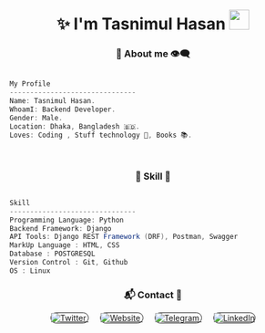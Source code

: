 <h1 align="center">✨ I'm Tasnimul Hasan <img src="https://media.giphy.com/media/hvRJCLFzcasrR4ia7z/giphy.gif" width="35px" height="35px"></h1>


<h3 align="center"> 💬 About me 👁️‍🗨️ </h3>

```csharp

My Profile
-------------------------------
Name: Tasnimul Hasan.
WhoamI: Backend Developer.
Gender: Male.
Location: Dhaka, Bangladesh 🇧🇩.
Loves: Coding , Stuff technology 🚀, Books 📚.


```
<br>


<div>
<h3 align="center"> 🔎 Skill 📖 </h3>
  
```csharp

Skill
-------------------------------
Programming Language: Python
Backend Framework: Django
API Tools: Django REST Framework (DRF), Postman, Swagger
MarkUp Language : HTML, CSS
Database : POSTGRESQL
Version Control : Git, Github
OS : Linux

```
</div>

<h3 align="center"> 📬 Contact 📱 </h3>

<p align="center">
  <a href="https://twitter.com/nh_404" target="_blank" style="margin: 0 10px; border: 1px solid; border-radius: 12px;">
    <img src="https://img.shields.io/badge/Twitter-1DA1F2?style=for-the-badge&logo=twitter&logoColor=white" alt="Twitter" />
  </a>   
  <a href="https://nh-404.github.io" target="_blank" style="margin: 0 10px; border: 1px solid; border-radius: 12px;">
    <img src="https://img.shields.io/badge/Website-000000?style=for-the-badge&logo=google-chrome&logoColor=white" alt="Website" />
  </a>   
  <a href="https://t.me/nh_404" target="_blank" style="margin: 0 10px; border: 1px solid; border-radius: 12px;">
    <img src="https://img.shields.io/badge/Telegram-26A5E4?style=for-the-badge&logo=telegram&logoColor=white" alt="Telegram" />
  </a>   
  <a href="https://www.linkedin.com/mwlite/in/nh404" target="_blank" style="margin: 0 10px; border: 1px solid; border-radius: 12px;">
    <img src="https://img.shields.io/badge/LinkedIn-0A66C2?style=for-the-badge&logo=linkedin&logoColor=white" alt="LinkedIn" />
  </a>
</p>


